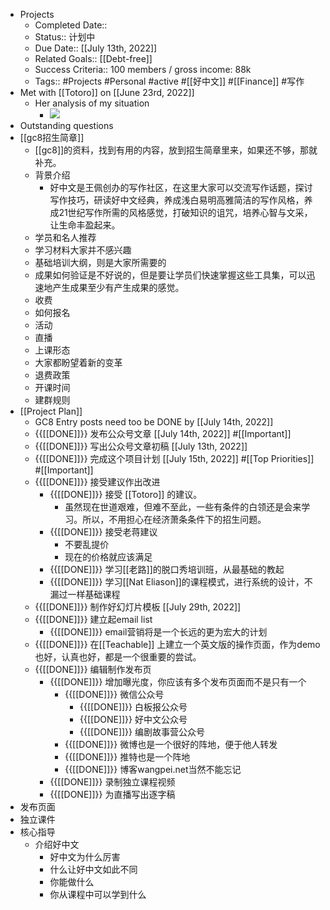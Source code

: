 - Projects
    - Completed Date:: 
    - Status:: 计划中
    - Due Date:: [[July 13th, 2022]]
    - Related Goals:: [[Debt-free]]
    - Success Criteria::  100 members / gross income: 88k
    - Tags:: #Projects #Personal #active #[[好中文]] #[[Finance]] #写作 
- Met with [[Totoro]] on  [[June 23rd, 2022]]
    - Her analysis of my situation
        - ![](https://firebasestorage.googleapis.com/v0/b/firescript-577a2.appspot.com/o/imgs%2Fapp%2Fhaozhongwen%2FxfgNDVqzS_.jpg?alt=media&token=e58045b5-6159-4d1c-a5c1-490dbc5a5813)
- Outstanding questions
- [[gc8招生简章]]
    - [[gc8]]的资料，找到有用的内容，放到招生简章里来，如果还不够，那就补充。
    - 背景介绍
        - 好中文是王佩创办的写作社区，在这里大家可以交流写作话题，探讨写作技巧，研读好中文经典，养成浅白易明高雅简洁的写作风格，养成21世纪写作所需的风格感觉，打破知识的诅咒，培养心智与文采，让生命丰盈起来。
    - 学员和名人推荐
    - 学习材料大家并不感兴趣
    - 基础培训大纲，则是大家所需要的
    - 成果如何验证是不好说的，但是要让学员们快速掌握这些工具集，可以迅速地产生成果至少有产生成果的感觉。
    - 收费
    - 如何报名
    - 活动
    - 直播
    - 上课形态
    - 大家都盼望着新的变革
    - 退费政策
    - 开课时间
    - 建群规则
- [[Project Plan]]
    - GC8 Entry posts need too be DONE by [[July 14th, 2022]]
    - {{[[DONE]]}}  发布公众号文章 [[July 14th, 2022]]  #[[Important]]
    - {{[[DONE]]}} 写出公众号文章初稿 [[July 13th, 2022]] 
    - {{[[DONE]]}} 完成这个项目计划 [[July 15th, 2022]] #[[Top Priorities]] #[[Important]]
    - {{[[DONE]]}} 接受建议作出改进 
        - {{[[DONE]]}} 接受 [[Totoro]] 的建议。
            - 虽然现在世道艰难，但难不至此，一些有条件的白领还是会来学习。所以，不用担心在经济萧条条件下的招生问题。
        - {{[[DONE]]}} 接受老蒋建议
            - 不要乱提价
            - 现在的价格就应该满足
        - {{[[DONE]]}} 学习[[老路]]的脱口秀培训班，从最基础的教起
        - {{[[DONE]]}} 学习[[Nat Eliason]]的课程模式，进行系统的设计，不漏过一样基础课程
    - {{[[DONE]]}} 制作好幻灯片模板 [[July 29th, 2022]]
    - {{[[DONE]]}} 建立起email list 
        - {{[[DONE]]}} email营销将是一个长远的更为宏大的计划
    - {{[[DONE]]}} 在[[Teachable]] 上建立一个英文版的操作页面，作为demo也好，认真也好，都是一个很重要的尝试。
    - {{[[DONE]]}} 编辑制作发布页
        - {{[[DONE]]}} 增加曝光度，你应该有多个发布页面而不是只有一个
            - {{[[DONE]]}} 微信公众号
                - {{[[DONE]]}} 白板报公众号
                - {{[[DONE]]}} 好中文公众号
                - {{[[DONE]]}} 编剧故事营公众号
            - {{[[DONE]]}} 微博也是一个很好的阵地，便于他人转发
            - {{[[DONE]]}} 推特也是一个阵地
            - {{[[DONE]]}} 博客wangpei.net当然不能忘记
        - {{[[DONE]]}} 录制独立课程视频
        - {{[[DONE]]}} 为直播写出逐字稿
- 发布页面
- 独立课件
- 核心指导
    - 介绍好中文
        - 好中文为什么厉害
        - 什么让好中文如此不同
        - 你能做什么
        - 你从课程中可以学到什么

